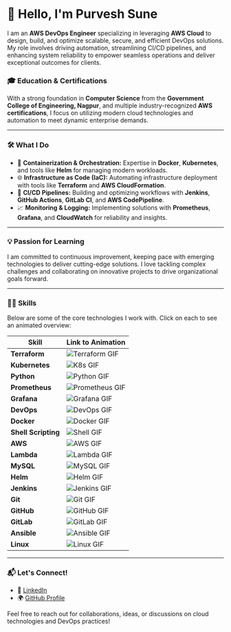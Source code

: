 # 👋 Hello, I'm Purvesh Sune

I am an **AWS DevOps Engineer** specializing in leveraging **AWS Cloud** to design, build, and optimize scalable, secure, and efficient DevOps solutions. My role involves driving automation, streamlining CI/CD pipelines, and enhancing system reliability to empower seamless operations and deliver exceptional outcomes for clients.

### 🎓 Education & Certifications
With a strong foundation in **Computer Science** from the **Government College of Engineering, Nagpur**, and multiple industry-recognized **AWS certifications**, I focus on utilizing modern cloud technologies and automation to meet dynamic enterprise demands.

---

### 🛠️ What I Do
- 🐳 **Containerization & Orchestration:** Expertise in **Docker**, **Kubernetes**, and tools like **Helm** for managing modern workloads.
- 🌐 **Infrastructure as Code (IaC):** Automating infrastructure deployment with tools like **Terraform** and **AWS CloudFormation**.
- 🔄 **CI/CD Pipelines:** Building and optimizing workflows with **Jenkins**, **GitHub Actions**, **GitLab CI**, and **AWS CodePipeline**.
- 📈 **Monitoring & Logging:** Implementing solutions with **Prometheus**, **Grafana**, and **CloudWatch** for reliability and insights.

---

### 💡 Passion for Learning
I am committed to continuous improvement, keeping pace with emerging technologies to deliver cutting-edge solutions. I love tackling complex challenges and collaborating on innovative projects to drive organizational goals forward.

---

### 🧑‍💻 Skills
Below are some of the core technologies I work with. Click on each to see an animated overview:

| Skill            | Link to Animation                                                                 |
|-------------------|-----------------------------------------------------------------------------------|
| **Terraform**     | ![Terraform GIF](https://media.giphy.com/media/Xf6I6N4pVWXW71GV9m/giphy.gif)     |
| **Kubernetes**    | ![K8s GIF](https://media.giphy.com/media/KzJkzjggfGN5Py6nkT/giphy.gif)           |
| **Python**        | ![Python GIF](https://media.giphy.com/media/coxQHKASG60HrHtvkt/giphy.gif)        |
| **Prometheus**    | ![Prometheus GIF](https://media.giphy.com/media/qgQUggAC3Pfv687qPC/giphy.gif)    |
| **Grafana**       | ![Grafana GIF](https://media.giphy.com/media/qgQUggAC3Pfv687qPC/giphy.gif)       |
| **DevOps**        | ![DevOps GIF](https://media.giphy.com/media/L3LzYKdsom8PiBcRex/giphy.gif)        |
| **Docker**        | ![Docker GIF](https://media.giphy.com/media/ZVik7pBtu9dNS/giphy.gif)            |
| **Shell Scripting** | ![Shell GIF](https://media.giphy.com/media/qgQUggAC3Pfv687qPC/giphy.gif)      |
| **AWS**           | ![AWS GIF](https://media.giphy.com/media/xTiTnyGTer2CcJyzks/giphy.gif)          |
| **Lambda**        | ![Lambda GIF](https://media.giphy.com/media/qj1YpAQs2wfUdLiBM2/giphy.gif)       |
| **MySQL**         | ![MySQL GIF](https://media.giphy.com/media/LNYVNH13qP8VXyIeqT/giphy.gif)        |
| **Helm**          | ![Helm GIF](https://media.giphy.com/media/LTzwzRAu5Bhy4dcCmf/giphy.gif)         |
| **Jenkins**       | ![Jenkins GIF](https://media.giphy.com/media/gLNwfgjRVkCfC/giphy.gif)           |
| **Git**           | ![Git GIF](https://media.giphy.com/media/kH6CqYiquZawmU1HI6/giphy.gif)          |
| **GitHub**        | ![GitHub GIF](https://media.giphy.com/media/RMwO7fKytw2EjtJyYM/giphy.gif)       |
| **GitLab**        | ![GitLab GIF](https://media.giphy.com/media/RMwO7fKytw2EjtJyYM/giphy.gif)       |
| **Ansible**       | ![Ansible GIF](https://media.giphy.com/media/VbnUQpnihPSIgIXuZv/giphy.gif)       |
| **Linux**         | ![Linux GIF](https://media.giphy.com/media/UrsUNVfOqdXoO/giphy.gif)              |

---

### 📬 Let's Connect!
- 💼 [LinkedIn](https://www.linkedin.com/in/purveshsune)
- 🌍 [GitHub Profile](https://github.com/purveshsune)

Feel free to reach out for collaborations, ideas, or discussions on cloud technologies and DevOps practices!

